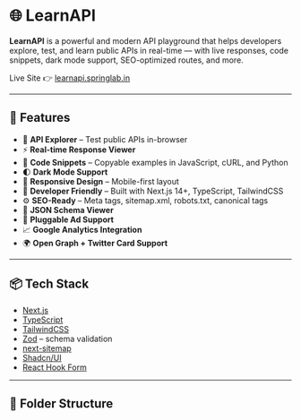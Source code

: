 # 🌐 LearnAPI

**LearnAPI** is a powerful and modern API playground that helps developers explore, test, and learn public APIs in real-time — with live responses, code snippets, dark mode support, SEO-optimized routes, and more.

Live Site 👉 [learnapi.springlab.in](https://learnapi.springlab.in)

---

## 🚀 Features

- 🔎 **API Explorer** – Test public APIs in-browser
- ⚡ **Real-time Response Viewer**
- 📄 **Code Snippets** – Copyable examples in JavaScript, cURL, and Python
- 🌓 **Dark Mode Support**
- 📱 **Responsive Design** – Mobile-first layout
- 🧠 **Developer Friendly** – Built with Next.js 14+, TypeScript, TailwindCSS
- ⚙️ **SEO-Ready** – Meta tags, sitemap.xml, robots.txt, canonical tags
- 🧾 **JSON Schema Viewer**
- 🔧 **Pluggable Ad Support**
- 📈 **Google Analytics Integration**
- 🌍 **Open Graph + Twitter Card Support**

---

## 📦 Tech Stack

- [Next.js](https://nextjs.org/)
- [TypeScript](https://www.typescriptlang.org/)
- [TailwindCSS](https://tailwindcss.com/)
- [Zod](https://zod.dev/) – schema validation
- [next-sitemap](https://github.com/iamvishnusankar/next-sitemap)
- [Shadcn/UI](https://ui.shadcn.com/)
- [React Hook Form](https://react-hook-form.com/)

---

## 📁 Folder Structure


